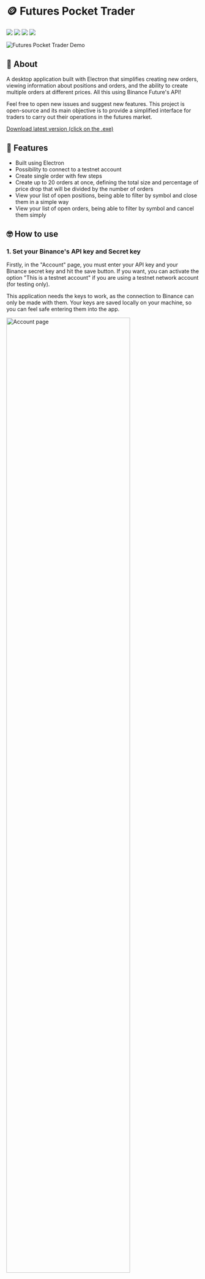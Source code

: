 # 🪙 Futures Pocket Trader</h1>

<div style="display: inline_block">
  <img src="https://img.shields.io/badge/typescript-%23007ACC.svg?style=for-the-badge&logo=typescript&logoColor=white"/>
  <img src="https://img.shields.io/badge/react-%2320232a.svg?style=for-the-badge&logo=react&logoColor=%2361DAFB"/>
  <img src="https://img.shields.io/badge/Electron-191970?style=for-the-badge&logo=Electron&logoColor=white"/>
  <img src="https://img.shields.io/badge/tailwindcss-%2338B2AC.svg?style=for-the-badge&logo=tailwind-css&logoColor=white"/>
  
</div>

![Futures Pocket Trader Demo](public/github/demo_futures_pocket_trader.gif)


## 📑 About
<p>A desktop application built with Electron that simplifies creating new orders, viewing information about positions and orders, and the ability to create multiple orders at different prices. All this using Binance Future's API!

Feel free to open new issues and suggest new features. This project is open-source and its main objective is to provide a simplified interface for traders to carry out their operations in the futures market.

</p>


<a href="https://github.com/lorenzoa7/futures-pocket-trader/releases/latest">Download latest version (click on the .exe)</a>

## 🌟 Features

- Built using Electron
- Possibility to connect to a testnet account
- Create single order with few steps
- Create up to 20 orders at once, defining the total size and percentage of price drop that will be divided by the number of orders
- View your list of open positions, being able to filter by symbol and close them in a simple way
- View your list of open orders, being able to filter by symbol and cancel them simply

## 🤓 How to use

### 1. Set your Binance's API key and Secret key

Firstly, in the "Account" page, you must enter your API key and your Binance secret key and hit the save button. If you want, you can activate the option "This is a testnet account" if you are using a testnet network account (for testing only).

This application needs the keys to work, as the connection to Binance can only be made with them. Your keys are saved locally on your machine, so you can feel safe entering them into the app.

<img src="public/github/account_page.png" alt="Account page" width="80%" height="auto" />

### 2. Create a single order

In the "Create order" page, you will find yourself in the "Single" section, to create just one order. Firstly, you must define the symbol, and you can also change its leverage and margin type. Then, you define the price of the currency (you can click the "Last" button to reset to the last market value) and the quantity, which can be in any of the currencies in the pair. Finally, you choose whether to buy/long or sell/short.

In the example below, we will create a BTCUSDT order, with leverage at 25x and with the isolated margin type. The order will be created at the price of 69538 USDT, where we will buy 1500 USDT.

<img src="public/github/create_single_order_section.png" alt="Create single order section" width="80%" height="auto" />

### 3. Create a split order

In the "Create order" page, you can go to the "Split" section, to create multiple orders. Same as the previous section, you define the symbol and the price you will buy. However, this time, you will define the total order size, which will be divided by the number of orders you also define. Furthermore, you can define a price drop percentage, that is, the orders created will vary from the defined price to their value with the decreased percentage.

In the example below, we set the price to be 50,000 USDT and the total size to be 3,000 USDT. So, we define that 10 orders will be created, with a drop percentage of 30%. In this case, 10 orders will be created, of 300 USDT each (3,000 divided by 10), with the first order created at price 50,000, the second 3% below that (48,500) and so on until reaching 30% below the last order (37,500).

<img src="public/github/create_split_order_section.png" alt="Create split order section" width="80%" height="auto" />

A summary of the orders will then appear on your screen for you to review and confirm. Tip: if you just want to create multiple orders at the defined price, without variations, just set the drop percentage to 0%.

<img src="public/github/confirm_split_order_dialog.png" alt="Confirm split order dialog" width="80%" height="auto" />

### 4. Open positions information

In the "Information" page, you will find yourself in the "Open positions" section. Here, you can view all your open positions, their most relevant information and the total positioned in USDT. You can also filter by symbol and by side (LONG or SHORT), which will also update the total positioned information (for example, you can view the total you have positioned only in LONG).

Additionally, you can also close all positions at market price or close a single position at both market and limit.

<img src="public/github/open_positions_information_section.png" alt="Open positions information section" width="80%" height="auto" />

### 5. Open orders information

In the "Information" page, you can go to "Open orders" section. Here, you can view all your open orders, their most relevant information and the total USDT. You can also filter by symbol and by side (LONG or SHORT), which will also update the total information (for example, you can view the total, in USDT, of BTCUSDT orders).

Additionally, you can also cancel all orders or close a single order.

<img src="public/github/open_orders_information_section.png" alt="Open orders information section" width="80%" height="auto" />

## 🎮 Running Locally

### 1. Clone this repository:
<pre>
  <code>
    git clone https://github.com/lorenzoa7/futures-pocket-trader.git
  </code>
</pre>

<h3>2. Install the dependencies:</h3>
<pre>
  <code>
    npm install
  </code>
</pre>

<h3>3. Start the server</h3>
<pre>
  <code>
    npm run dev
  </code>
</pre>

## 🔧 Credits
<a href="https://github.com/lorenzoa7" style='display: flex; flex-direction: column; align-items: center;'>
    <img style='border-radius: 50%; object-fit: cover;' src="https://cdn.discordapp.com/attachments/630201208270749696/1138261712332668988/foto_profissional_quadrada.jpg?ex=65f8d6d4&is=65e661d4&hm=8caf58da86eabe7344faa8909a290dab8f63228cbbbddce82e89977de0daba65&" width="100px;" height="100px;" alt="Foto do Lorenzo Aceti"/><br>
    <sub>
        <b>Lorenzo Aceti</b>
    </sub>
</a>

## 📌 License
<b>This project is under MIT license.</b>
